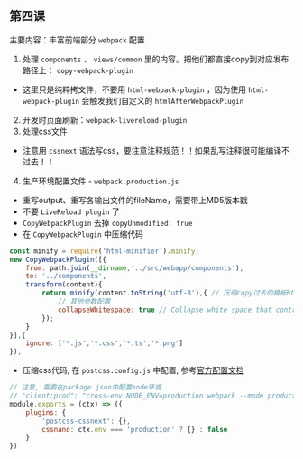 ## 第四课

主要内容：丰富前端部分 `webpack` 配置

1. 处理 `components` 、 `views/common` 里的内容。把他们都直接copy到对应发布路径上： `copy-webpack-plugin`
- 这里只是纯粹拷文件，不要用 `html-webpack-plugin` ，因为使用 `html-webpack-plugin` 会触发我们自定义的 `htmlAfterWebpackPlugin`
2. 开发时页面刷新：`webpack-livereload-plugin`
3. 处理css文件
- 注意用 `cssnext` 语法写css，要注意注释规范！！如果乱写注释很可能编译不过去！！
4. 生产环境配置文件 - `webpack.production.js`
- 重写output、重写各输出文件的fileName，需要带上MD5版本戳
- 不要 `LiveReload plugin` 了
- `CopyWebpackPlugin` 去掉 `copyUnmodified: true`
- 在 `CopyWebpackPlugin` 中压缩代码
```js
const minify = require('html-minifier').minify;
new CopyWebpackPlugin([{
    from: path.join(__dirname,'../src/webapp/components'),
    to: '../components',
    transform(content){
        return minify(content.toString('utf-8'),{ // 压缩copy过去的模板html(只处理Html,layout因为是swig模板,所以不能动)
            // 其他参数配置
            collapseWhitespace: true // Collapse white space that contributes to text nodes in a document tree
        }); 
    }
}],{
    ignore: ['*.js','*.css','*.ts','*.png']
}),
```
- 压缩css代码, 在 `postcss.config.js` 中配置, 参考[官方配置文档](https://github.com/michael-ciniawsky/postcss-load-config)
```js
// 注意, 需要在package.json中配置node环境
// "client:prod": "cross-env NODE_ENV=production webpack --mode production",
module.exports = (ctx) => ({
    plugins: {
        'postcss-cssnext': {},
        cssnano: ctx.env === 'production' ? {} : false
    }
})
```